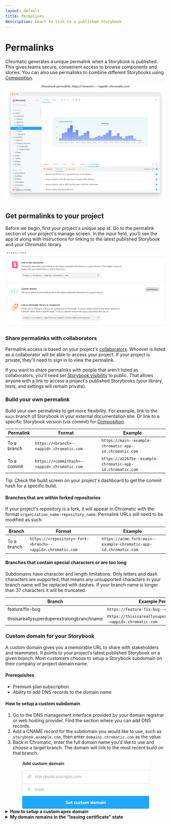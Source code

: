 ```yaml
---
layout: default
title: Permalinks
description: Learn to link to a published Storybook
---
```


# Permalinks

Chromatic generates a unique permalink when a Storybook is published. This gives teams secure, convenient access to browse components and stories. You can also use permalinks to combine different Storybooks using [Composition](composition).

![Published Storybook](img/published-storybook.png)

## Get permalinks to your project

Before we begin, find your project's unique app id. Go to the permalink section of your project's manage screen. In the input field, you'll see the app id along with instructions for linking to the latest published Storybook and your Chromatic library.

![Permalinks on the Manage screen](img/permalinks.png)

### Share permalinks with collaborators

Permalink access is based on your project's [collaborators](collaborators#project-collaborators). Whoever is listed as a collaborator will be able to access your project. If your project is private, they'll need to sign in to view the permalink.

If you want to share permalinks with people that aren't listed as collaborators, you'll need set [Storybook visibility](collaborators#visibility) to public. That allows anyone with a link to access a project's published Storybooks (your library, tests, and settings will remain private).

### Build your own permalink

Build your own permalinks to get more flexibility. For example, link to the `main` branch of Storybook in your external documentation site. Or link to a specific Storybook version (via commit) for [Composition](composition).

| Permalink   | Format                                        | Example                                                   |
| ----------- | --------------------------------------------- | --------------------------------------------------------- |
| To a branch | `https://<branch>--<appid>.chromatic.com`     | `https://main--example-chromatic-app-id.chromatic.com`    |
| To a commit | `https://<commithash>--<appid>.chromatic.com` | `https://a22675e--example-chromatic-app-id.chromatic.com` |

<div class="aside">
 Tip: Check the build screen on your project's dashboard to get the commit hash for a specific build.
</div>

#### Branches that are within forked repositories

If your project's repository is a fork, it will appear in Chromatic with the format `organization_name:repository_name`. Permalink URLs will need to be modified as such:

| Branch      | Format                                                      | Example                                                          |
| ----------- | ----------------------------------------------------------- | ---------------------------------------------------------------- |
| To a branch | `https://<repository>-fork-<branch>--<appid>.chromatic.com` | `https://acme-fork-main--example-chromatic-app-id.chromatic.com` |

#### Branches that contain special characters or are too long

Subdomains have character and length limitations. Only letters and dash characters are supported, that means any unsupported characters in your branch name will be replaced with dashes. If your branch name is longer than 37 characters it will be truncated.

| Branch                                     | Example Permalink                                                      |
| ------------------------------------------ | ---------------------------------------------------------------------- |
| feature/fix-bug                            | `https://feature-fix-bug--<appid>.chromatic.com`                       |
| thisisareallysuperduperextralongbranchname | `https://thisisareallysuperduperextralongbranc--<appid>.chromatic.com` |

### Custom domain for your Storybook

A custom domain gives you a memorable URL to share with stakeholders and teammates. It points to your project’s latest published Storybook on a given branch. Most customers choose to setup a Storybook subdomain on their company or project domain name.

#### Prerequisites

- Premium plan subscription
- Ability to add DNS records to the domain name

#### How to setup a custom subdomain

1. Go to the DNS management interface provided by your domain registrar or web hosting provider. Find the section where you can add DNS records.
2. Add a CNAME record for the subdomain you would like to use, such as `storybook.example.com`, then enter `domains.chromatic.com` as the value.
3. Back in Chromatic, enter the full domain name you’d like to use and choose a target branch. The domain will link to the most recent build on that branch.

<img src="img/permalinks-custom-domain-form.png" alt="permalinks custom domain" style="width: 400px; display:block; margin: 0 auto;">

<details>
<summary><b>How to setup a custom apex domain</b></summary>

1. Go to the DNS management interface provided by your domain registrar or web hosting provider. Find the section where you can add DNS records.
2. Add an **A** record for the root you would like to use, such as `example.com`, then enter `34.120.230.5` as the value.
3. Add a **TXT** record for the root domain and set `apex=domains.chromatic.com` as its value.
4. Back in Chromatic, enter the full domain name you’d like to use and choose a target branch. The domain will link to the most recent build on that branch.

<img src="img/permalinks-custom-domain-form.png" alt="permalinks custom domain" style="width: 400px; display:block; margin: 0 auto;">

</details>

<details>
<summary><b>My domain remains in the "Issuing certificate" state</b></summary>

Your DNS may be configured with [CAA records](https://en.wikipedia.org/wiki/DNS_Certification_Authority_Authorization) that only allow certain authorities to issue certificates for your domain names. The Chromatic custom domain relies on Let's Encrypt. In order to allow Let's Encrypt to issue a certificate for your Chromatic custom domain, add a `CAA` record for `letsencrypt.org`. For example:

```
<your domain>. 300 IN CAA 128 issue "letsencrypt.org"
```

As CAA records are inherited by subdomains, you can configure the CAA record at the apex domain, which is convenient if you have multiple Chromatic projects.

</details>
